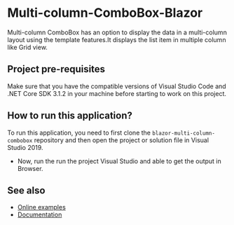 # Multi-column-ComboBox-Blazor
Multi-column ComboBox has an option to display the data in a multi-column layout using the template features.It displays the list item in multiple column like Grid view.
## Project pre-requisites
Make sure that you have the compatible versions of Visual Studio Code and .NET Core SDK 3.1.2 in your machine before starting to work on this project.

## How to run this application?
To run this application, you need to first clone the `blazor-multi-column-combobox` repository and then open the project or solution file in Visual Studio 2019. 

* Now, run the run the project Visual Studio and able to get the output in Browser.

## See also
* [Online examples](https://blazor.syncfusion.com/demos/combobox/multi-column)
* [Documentation](https://blazor.syncfusion.com/documentation/combobox/getting-started/)
